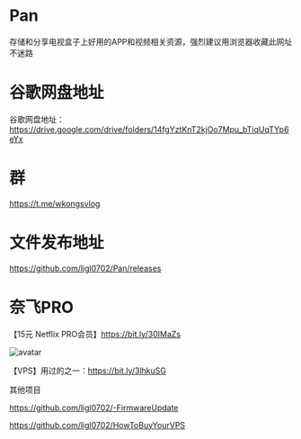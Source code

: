 # Pan
存储和分享电视盒子上好用的APP和视频相关资源，强烈建议用浏览器收藏此网址不迷路

# 谷歌网盘地址
谷歌网盘地址：https://drive.google.com/drive/folders/14fgYztKnT2kjOo7Mpu_bTiqUqTYp6eYx

# 群
https://t.me/wkongsvlog

# 文件发布地址
https://github.com/ligl0702/Pan/releases

# 奈飞PRO
【15元 Netflix PRO会员】https://bit.ly/30IMaZs

![avatar](https://github.com/ligl0702/Pan/blob/master/%E5%BE%AE%E4%BF%A1%E5%9B%BE%E7%89%87_20201201113913.jpg?raw=true)


【VPS】用过的之一：https://bit.ly/3lhkuSG

其他项目


https://github.com/ligl0702/-FirmwareUpdate


https://github.com/ligl0702/HowToBuyYourVPS
